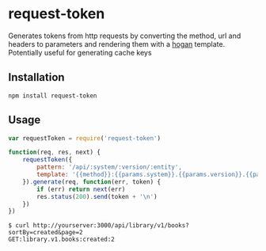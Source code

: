 # request-token

Generates tokens from http requests by converting the method, url and headers to parameters and rendering them with a [hogan](http://twitter.github.io/hogan.js/) template.
Potentially useful for generating cache keys

## Installation
```
npm install request-token
```

## Usage
```js
var requestToken = require('request-token')

function(req, res, next) {
    requestToken({
        pattern: '/api/:system/:version/:entity',
        template: '{{method}}:{{params.system}}.{{params.version}}.{{params.entity}}:{{query.sortBy}}:{{query.page}}'
    }).generate(req, function(err, token) {
        if (err) return next(err)
        res.status(200).send(token + '\n')
    })
})

```

```
$ curl http://yourserver:3000/api/library/v1/books?sortBy=created&page=2
GET:library.v1.books:created:2
```

